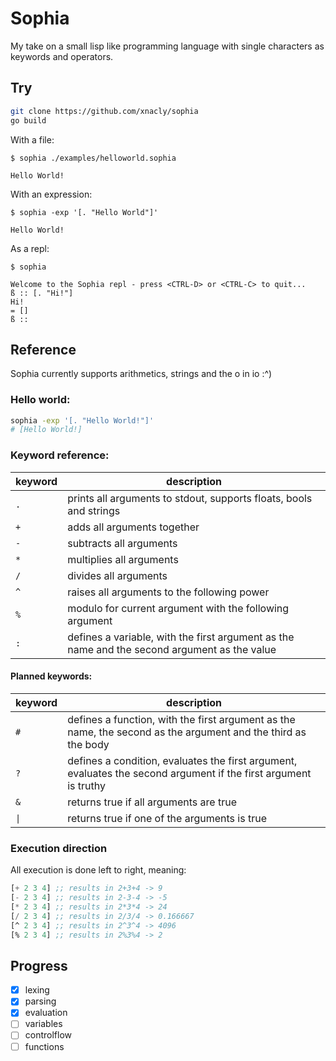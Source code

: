 # Sophia

My take on a small lisp like programming language with single characters as
keywords and operators.

## Try

```bash
git clone https://github.com/xnacly/sophia
go build
```

With a file:

```text
$ sophia ./examples/helloworld.sophia

Hello World!
```

With an expression:

```
$ sophia -exp '[. "Hello World"]'

Hello World!
```

As a repl:

```
$ sophia

Welcome to the Sophia repl - press <CTRL-D> or <CTRL-C> to quit...
ß :: [. "Hi!"]
Hi!
= []
ß ::
```

## Reference

Sophia currently supports arithmetics, strings and the o in io :^)

### Hello world:

```bash
sophia -exp '[. "Hello World!"]'
# [Hello World!]
```

### Keyword reference:

| keyword | description                                                                                  |
| ------- | -------------------------------------------------------------------------------------------- |
| `.`     | prints all arguments to stdout, supports floats, bools and strings                           |
| `+`     | adds all arguments together                                                                  |
| `-`     | subtracts all arguments                                                                      |
| `*`     | multiplies all arguments                                                                     |
| `/`     | divides all arguments                                                                        |
| `^`     | raises all arguments to the following power                                                  |
| `%`     | modulo for current argument with the following argument                                      |
| `:`     | defines a variable, with the first argument as the name and the second argument as the value |

#### Planned keywords:

| keyword | description                                                                                                      |
| ------- | ---------------------------------------------------------------------------------------------------------------- |
| `#`     | defines a function, with the first argument as the name, the second as the argument and the third as the body    |
| `?`     | defines a condition, evaluates the first argument, evaluates the second argument if the first argument is truthy |
| `&`     | returns true if all arguments are true                                                                           |
| `\|`    | returns true if one of the arguments is true                                                                     |

### Execution direction

All execution is done left to right, meaning:

```lisp
[+ 2 3 4] ;; results in 2+3+4 -> 9
[- 2 3 4] ;; results in 2-3-4 -> -5
[* 2 3 4] ;; results in 2*3*4 -> 24
[/ 2 3 4] ;; results in 2/3/4 -> 0.166667
[^ 2 3 4] ;; results in 2^3^4 -> 4096
[% 2 3 4] ;; results in 2%3%4 -> 2
```

## Progress

- [x] lexing
- [x] parsing
- [x] evaluation
- [ ] variables
- [ ] controlflow
- [ ] functions
